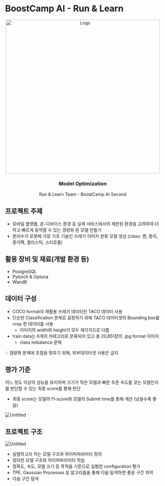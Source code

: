 # BoostCamp AI - Run & Learn

<div align="center">
  <a href="https://github.com/boostcampaitech2/mrc-level2-nlp-01">
    <img src="https://i.imgur.com/b48hDWD.png" alt="Logo" width="500">
  </a>

  <h3 align="center">Model Optimization</h3>

  <p align="center">
    Run & Learn Team - BoostCamp AI Second
    <br />
  </p>
</div>

## 프로젝트 주제

- 모바일 플랫폼, 온-디바이스 환경 등 실제 서비스에서의 제한된 환경을 고려하여 더 작고 빠르게 동작할 수 있는 경량화 된 모델 만들기
- 분리수거 로봇에 가장 기초 기술인 쓰레기 이미지 분류 모델 생성 (class: 캔, 종이, 종이팩, 플라스틱, 스티로폼)

## 활용 장비 및 재료(개발 환경 등)

- PostgreSQL
- Pytorch & Optuna
- WandB

## 데이터 구성

- COCO format의 재활용 쓰레기 데이터인 TACO 데이터 사용
- 단순한 Classification 문제로 설정하기 위해 TACO 데이터셋의 Bounding box를 crop 한 데이터를 사용
    - 이미지의 width와 height가 모두 제각각으로 다름
- train data는 6개의 카테고리로 분류되어 있고 총 20,851장의 .jpg format 이미지
    - class imbalance 문제

💡 경량화 문제에 초점을 맞추기 위해, 외부데이터셋 사용은 금지

## 평가 기준

어느 정도 이상의 성능을 유지하며 크기가 작은 모델과 빠른 추론 속도를 갖는 모델인지를 판단할 수 있는 최종 score를 통해 판단

- 최종 score는 모델의 f1-score와 모델의 Submit time를 통해 계산 (낮을수록 좋음)

![Untitled](https://s3.us-west-2.amazonaws.com/secure.notion-static.com/d411e9e8-c03d-45a4-b926-ff0f7f9c3d16/Untitled.png?X-Amz-Algorithm=AWS4-HMAC-SHA256&X-Amz-Content-Sha256=UNSIGNED-PAYLOAD&X-Amz-Credential=AKIAT73L2G45EIPT3X45%2F20211203%2Fus-west-2%2Fs3%2Faws4_request&X-Amz-Date=20211203T061100Z&X-Amz-Expires=86400&X-Amz-Signature=83e2a49e576d4bc743c64b183c0a4f892f783115145795124120ad464750a4a7&X-Amz-SignedHeaders=host&response-content-disposition=filename%20%3D%22Untitled.png%22&x-id=GetObject)


## 프로젝트 구조

![Untitled](https://s3.us-west-2.amazonaws.com/secure.notion-static.com/e33a5252-b462-4b9a-b124-afc7e9073f8d/Untitled.png?X-Amz-Algorithm=AWS4-HMAC-SHA256&X-Amz-Content-Sha256=UNSIGNED-PAYLOAD&X-Amz-Credential=AKIAT73L2G45EIPT3X45%2F20211203%2Fus-west-2%2Fs3%2Faws4_request&X-Amz-Date=20211203T061113Z&X-Amz-Expires=86400&X-Amz-Signature=7ee85c84e27e1da8febb22a3306be8b3230e09f6c28f317c516d3641747f6dca&X-Amz-SignedHeaders=host&response-content-disposition=filename%20%3D%22Untitled.png%22&x-id=GetObject)

- 실험하고자 하는 모델 구조와 하이퍼파라미터 정의
- 정의한 모델 구조와 하이퍼파라미터 학습
- 정확도, 속도, 모델 크기 등 목적을 기준으로 실험한 configuration 평가
- TPE, Gaussian Processes 등 알고리즘을 통해 다음 탐색하면 좋을 구간 파악
- 다음 구간 탐색
